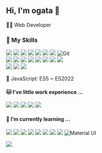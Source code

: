 ## Hi, I'm ogata 👋
👨‍💻 Web Developer
### 🔧 My Skills
![](https://img.shields.io/badge/HTML5-E34F26?style=for-the-badge&logo=html5&logoColor=white)
![](https://img.shields.io/badge/JavaScript-F7DF1E?style=for-the-badge&logo=javascript&logoColor=black)
![](https://img.shields.io/badge/CSS3-1572B6?style=for-the-badge&logo=css3&logoColor=white)
![](https://img.shields.io/badge/Sass-CC6699?style=for-the-badge&logo=sass&logoColor=white)
![](https://img.shields.io/badge/Symfony-000000?style=for-the-badge&logo=symfony&logoColor=white)
![](https://img.shields.io/badge/PHP-777BB4?style=for-the-badge&logo=php&logoColor=white)
![](https://img.shields.io/badge/MySQL-4479A1?style=for-the-badge&logo=mysql&logoColor=white)
![Git](https://img.shields.io/badge/git-%23F05033.svg?style=for-the-badge&logo=git&logoColor=white)<br/>
![](https://img.shields.io/badge/Node.js-339933?style=for-the-badge&logo=nodedotjs&logoColor=white)
![](https://img.shields.io/badge/Grunt-FAA918?style=for-the-badge&logo=grunt&logoColor=white)
![](https://img.shields.io/badge/gulp-CF4647?style=for-the-badge&logo=gulp&logoColor=white)
![](https://img.shields.io/badge/WebDriverIO-EA5906?style=for-the-badge&logo=webdriverio&logoColor=white)
![](https://img.shields.io/badge/GAS-246FDB?style=for-the-badge&logo=google&logoColor=white)
![](https://img.shields.io/badge/GA-E37400?style=for-the-badge&logo=googleanalytics&logoColor=white)
![](https://img.shields.io/badge/GTM-246FDB?style=for-the-badge&logo=googletagmanager&logoColor=white)
![](https://img.shields.io/badge/Extensions-4285F4?style=for-the-badge&logo=googlechrome&logoColor=white)<br/>
![](https://img.shields.io/badge/LIFF-00C300?style=for-the-badge&logo=line&logoColor=white)
![](https://img.shields.io/badge/TwitterAPI-1DA1F2?style=for-the-badge&logo=twitter&logoColor=white)
![](https://img.shields.io/badge/Pixi.js-C0379A?style=for-the-badge)

📝 JavaScript: ES5 ~ ES2022

#### 🐱 I've little work experience ...
![](https://img.shields.io/badge/Vue.js-4FC08D?style=for-the-badge&logo=vuedotjs&logoColor=white)
![](https://img.shields.io/badge/Java-007396?style=for-the-badge&logo=java&logoColor=white)
![](https://img.shields.io/badge/Unity-FFFFFF?style=for-the-badge&logo=unity&logoColor=black)
![](https://img.shields.io/badge/C%23-239120?style=for-the-badge&logo=csharp&logoColor=white)
![](https://img.shields.io/badge/Perl-39457E?style=for-the-badge&logo=perl&logoColor=white)

#### 🌱 I’m currently learning ...
![](https://img.shields.io/badge/TypeScript-3178C6?style=for-the-badge&logo=typescript&logoColor=white)
![](https://img.shields.io/badge/React-20232A?style=for-the-badge&logo=react&logoColor=61DAFB)
![](https://img.shields.io/badge/Next.js-000000?style=for-the-badge&logo=nextdotjs&logoColor=white)
![](https://img.shields.io/badge/GraphQL-E10098?style=for-the-badge&logo=graphql&logoColor=white)
![](https://img.shields.io/badge/Webpack-8DD6F9?style=for-the-badge&logo=webpack&logoColor=white)
![](https://img.shields.io/badge/Jest-C21325?style=for-the-badge&logo=jest&logoColor=white)
![](https://img.shields.io/badge/AWS-232F3E?style=for-the-badge&logo=amazonaws&logoColor=white)
![](https://img.shields.io/badge/Docker-2496ED?style=for-the-badge&logo=docker&logoColor=white)
![Material UI](https://img.shields.io/badge/MUI-007FFF.svg?style=for-the-badge&logo=mui&logoColor=white)

![](https://github-profile-summary-cards.vercel.app/api/cards/profile-details?username=weldar0616&theme=monokai)

<!--
**weldar0616/weldar0616** is a ✨ _special_ ✨ repository because its `README.md` (this file) appears on your GitHub profile.

Here are some ideas to get you started:

- 🔭 I’m currently working on ...
- 🌱 I’m currently learning ...
- 👯 I’m looking to collaborate on ...
- 🤔 I’m looking for help with ...
- 💬 Ask me about ...
- 📫 How to reach me: ...
- 😄 Pronouns: ...
- ⚡ Fun fact: ...
-->
